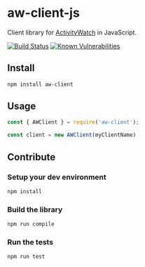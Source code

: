 # aw-client-js

Client library for [ActivityWatch](http://activitywatch.net) in JavaScript.

[![Build Status](https://github.com/ActivityWatch/aw-client-js/workflows/Build/badge.svg)](https://github.com/ActivityWatch/aw-client-js/actions)
[![Known Vulnerabilities](https://snyk.io/test/github/ActivityWatch/aw-client-js/badge.svg)](https://snyk.io/test/github/ActivityWatch/aw-client-js)

## Install

```sh
npm install aw-client
```

## Usage

```javascript
const { AWClient } = require('aw-client');

const client = new AWClient(myClientName)
```

## Contribute

### Setup your dev environment

```sh
npm install
```

### Build the library

```sh
npm run compile
```

### Run the tests

```sh
npm run test
```
